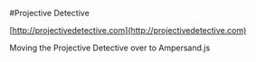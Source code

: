 #Projective Detective

[http://projectivedetective.com](http://projectivedetective.com)

Moving the Projective Detective over to Ampersand.js

